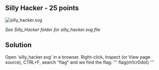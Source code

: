 ## Silly Hacker - 25 points ##

![silly_hacker.svg](https://svgur.com/i/ULz.svg)

*See Silly_Hacker folder for silly_hacker.svg file*

## Solution ##

Open 'silly_hacker.svg' in a browser. Right-click, Inspect (or View page source), CTRL+F, search "flag" and we find the flag:
'''
flag{m1cr0dot}
'''
